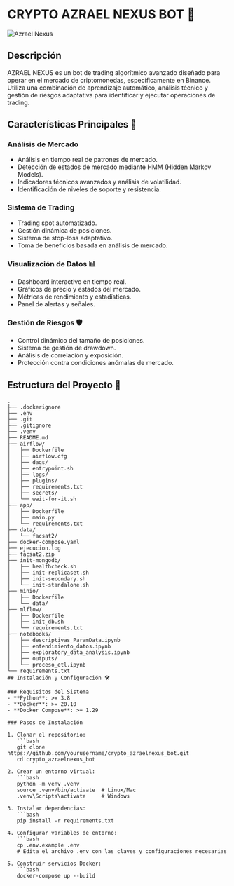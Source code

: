 # CRYPTO AZRAEL NEXUS BOT 🤖

![Azrael Nexus](https://via.placeholder.com/800x200?text=AZRAEL+NEXUS+BOT)

## Descripción
AZRAEL NEXUS es un bot de trading algorítmico avanzado diseñado para operar en el mercado de criptomonedas, específicamente en Binance. Utiliza una combinación de aprendizaje automático, análisis técnico y gestión de riesgos adaptativa para identificar y ejecutar operaciones de trading.

## Características Principales 🚀

### Análisis de Mercado
- Análisis en tiempo real de patrones de mercado.
- Detección de estados de mercado mediante HMM (Hidden Markov Models).
- Indicadores técnicos avanzados y análisis de volatilidad.
- Identificación de niveles de soporte y resistencia.

### Sistema de Trading
- Trading spot automatizado.
- Gestión dinámica de posiciones.
- Sistema de stop-loss adaptativo.
- Toma de beneficios basada en análisis de mercado.

### Visualización de Datos 📊
- Dashboard interactivo en tiempo real.
- Gráficos de precio y estados del mercado.
- Métricas de rendimiento y estadísticas.
- Panel de alertas y señales.

### Gestión de Riesgos 🛡️
- Control dinámico del tamaño de posiciones.
- Sistema de gestión de drawdown.
- Análisis de correlación y exposición.
- Protección contra condiciones anómalas de mercado.

## Estructura del Proyecto 📂
```plaintext
.
├── .dockerignore
├── .env
├── .git
├── .gitignore
├── .venv
├── README.md
├── airflow/
│   ├── Dockerfile
│   ├── airflow.cfg
│   ├── dags/
│   ├── entrypoint.sh
│   ├── logs/
│   ├── plugins/
│   ├── requirements.txt
│   ├── secrets/
│   └── wait-for-it.sh
├── app/
│   ├── Dockerfile
│   ├── main.py
│   └── requirements.txt
├── data/
│   └── facsat2/
├── docker-compose.yaml
├── ejecucion.log
├── facsat2.zip
├── init-mongodb/
│   ├── healthcheck.sh
│   ├── init-replicaset.sh
│   ├── init-secondary.sh
│   └── init-standalone.sh
├── minio/
│   ├── Dockerfile
│   └── data/
├── mlflow/
│   ├── Dockerfile
│   ├── init_db.sh
│   └── requirements.txt
├── notebooks/
│   ├── descriptivas_ParamData.ipynb
│   ├── entendimiento_datos.ipynb
│   ├── exploratory_data_analysis.ipynb
│   ├── outputs/
│   └── proceso_etl.ipynb
└── requirements.txt
## Instalación y Configuración 🛠️

### Requisitos del Sistema
- **Python**: >= 3.8
- **Docker**: >= 20.10
- **Docker Compose**: >= 1.29

### Pasos de Instalación

1. Clonar el repositorio:
   ```bash
   git clone https://github.com/yourusername/crypto_azraelnexus_bot.git
   cd crypto_azraelnexus_bot

2. Crear un entorno virtual:
   ```bash
   python -m venv .venv
   source .venv/bin/activate  # Linux/Mac
   .venv\Scripts\activate     # Windows

3. Instalar dependencias:
   ```bash
   pip install -r requirements.txt

4. Configurar variables de entorno:
   ```bash
   cp .env.example .env
   # Edita el archivo .env con las claves y configuraciones necesarias

5. Construir servicios Docker:
   ```bash
   docker-compose up --build


